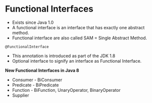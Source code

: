# Functional Interfaces

* Exists since Java 1.0
* A functional interface is an interface that has exactly one abstract method. 
* Functional interface are also called SAM = Single Abstract Method.

`@FunctionalInterface`
* This annotation is introduced as part of the JDK 1.8
* Optional interface to signify an interface as Functional Interface.

**New Functional Interfaces in Java 8**
* Consumer - BiConsumer
* Predicate - BiPredicate
* Function - BiFunction, UnaryOperator, BinaryOperator
* Supplier